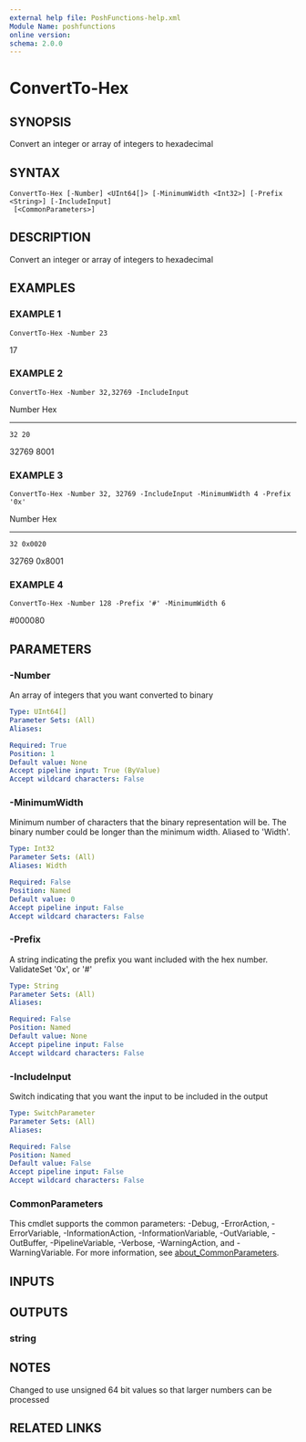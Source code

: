 ```yaml
---
external help file: PoshFunctions-help.xml
Module Name: poshfunctions
online version:
schema: 2.0.0
---
```


# ConvertTo-Hex

## SYNOPSIS
Convert an integer or array of integers to hexadecimal

## SYNTAX

```
ConvertTo-Hex [-Number] <UInt64[]> [-MinimumWidth <Int32>] [-Prefix <String>] [-IncludeInput]
 [<CommonParameters>]
```

## DESCRIPTION
Convert an integer or array of integers to hexadecimal

## EXAMPLES

### EXAMPLE 1
```
ConvertTo-Hex -Number 23
```

17

### EXAMPLE 2
```
ConvertTo-Hex -Number 32,32769 -IncludeInput
```

Number Hex
------ ---
    32 20
 32769 8001

### EXAMPLE 3
```
ConvertTo-Hex -Number 32, 32769 -IncludeInput -MinimumWidth 4 -Prefix '0x'
```

Number Hex
------ ---
    32 0x0020
 32769 0x8001

### EXAMPLE 4
```
ConvertTo-Hex -Number 128 -Prefix '#' -MinimumWidth 6
```

#000080

## PARAMETERS

### -Number
An array of integers that you want converted to binary

```yaml
Type: UInt64[]
Parameter Sets: (All)
Aliases:

Required: True
Position: 1
Default value: None
Accept pipeline input: True (ByValue)
Accept wildcard characters: False
```

### -MinimumWidth
Minimum number of characters that the binary representation will be.
The binary number could be longer than the minimum width.
Aliased to 'Width'.

```yaml
Type: Int32
Parameter Sets: (All)
Aliases: Width

Required: False
Position: Named
Default value: 0
Accept pipeline input: False
Accept wildcard characters: False
```

### -Prefix
A string indicating the prefix you want included with the hex number.
ValidateSet '0x', or '#'

```yaml
Type: String
Parameter Sets: (All)
Aliases:

Required: False
Position: Named
Default value: None
Accept pipeline input: False
Accept wildcard characters: False
```

### -IncludeInput
Switch indicating that you want the input to be included in the output

```yaml
Type: SwitchParameter
Parameter Sets: (All)
Aliases:

Required: False
Position: Named
Default value: False
Accept pipeline input: False
Accept wildcard characters: False
```

### CommonParameters
This cmdlet supports the common parameters: -Debug, -ErrorAction, -ErrorVariable, -InformationAction, -InformationVariable, -OutVariable, -OutBuffer, -PipelineVariable, -Verbose, -WarningAction, and -WarningVariable. For more information, see [about_CommonParameters](http://go.microsoft.com/fwlink/?LinkID=113216).

## INPUTS

## OUTPUTS

### string
## NOTES
Changed to use unsigned 64 bit values so that larger numbers can be processed

## RELATED LINKS
